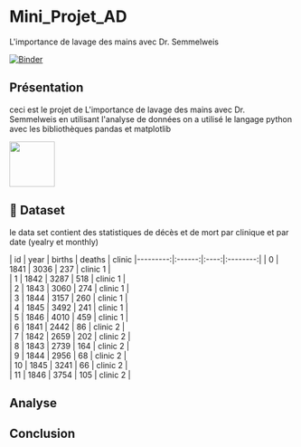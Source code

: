 # Mini_Projet_AD
L'importance de lavage des mains avec Dr. Semmelweis

[![Binder](https://mybinder.org/badge_logo.svg)](https://mybinder.org/v2/gh/hadhemi-eng/Mini_Projet_AD/main?labpath=notebook.ipynb)

## Présentation

ceci est le projet de L'importance de lavage des mains avec Dr. Semmelweis en utilisant l'analyse de données
on a utilisé le langage python avec les bibliothèques  pandas et matplotlib

<img src='img/project_image.png' width=80px>

## :file_folder: Dataset 

le data set contient des statistiques de décès et de mort par clinique et par date (yealry  et monthly)


| id | year | births | deaths | clinic
|---------:|:------:|:----:|:--------:|
| 0 | 1841  | 3036 |  237  |  clinic 1  |  
| 1 |  1842 | 3287     |  518  |  clinic 1  |    
| 2 |  1843 | 3060     |  274  |  clinic 1  |  
| 3 |  1844 | 3157     |  260  |  clinic 1  |  
| 4 |  1845 | 3492     |  241  |  clinic 1  |  
| 5 |  1846 | 4010     |  459  |  clinic 1  |  
| 6 |  1841 | 2442     |  86   |  clinic 2  |  
| 7 |  1842 | 2659     |  202  |  clinic 2  |  
| 8 |  1843 | 2739     |  164  |  clinic 2  |  
| 9 |  1844 | 2956     |   68  |  clinic 2  |  
| 10 |  1845 | 3241     |   66  |  clinic 2  |  
| 11 | 1846  | 3754     |  105  |  clinic 2  |  

## Analyse


## Conclusion 
